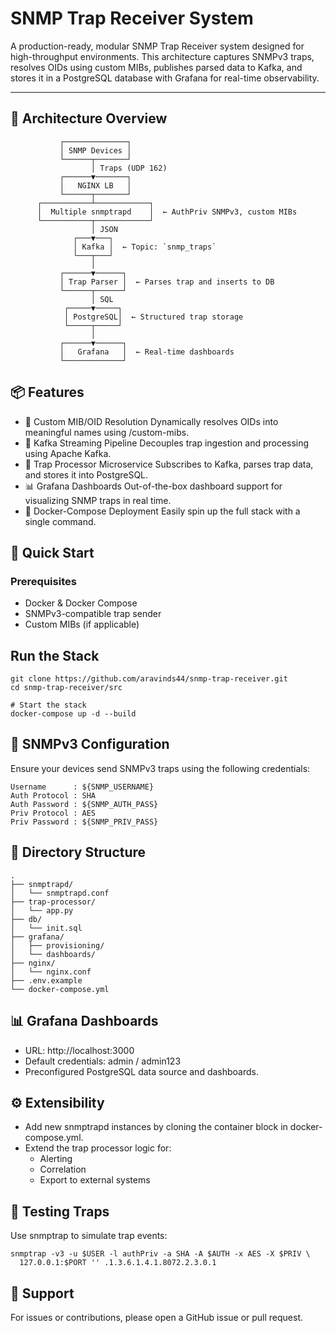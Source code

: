 # SNMP Trap Receiver System

A production-ready, modular SNMP Trap Receiver system designed for high-throughput environments. This architecture captures SNMPv3 traps, resolves OIDs using custom MIBs, publishes parsed data to Kafka, and stores it in a PostgreSQL database with Grafana for real-time observability.

---
## 🧩 Architecture Overview

```text
           ┌──────────────┐
           │ SNMP Devices │
           └──────┬───────┘
                  │ Traps (UDP 162)
           ┌──────▼───────┐
           │   NGINX LB   │
           └──────┬───────┘
      ┌───────────┴────────────┐
      │  Multiple snmptrapd    │  ← AuthPriv SNMPv3, custom MIBs
      └───────────┬────────────┘
                  │ JSON
              ┌───▼───┐
              │ Kafka │  ← Topic: `snmp_traps`
              └───┬───┘
                  │
           ┌──────▼──────┐
           │ Trap Parser │  ← Parses trap and inserts to DB
           └──────┬──────┘
                  │ SQL
            ┌─────▼─────┐
            │ PostgreSQL│  ← Structured trap storage
            └─────┬─────┘
                  │
           ┌──────▼──────┐
           │   Grafana   │  ← Real-time dashboards
           └─────────────┘
```
## 📦 Features

- 📜 Custom MIB/OID Resolution
Dynamically resolves OIDs into meaningful names using /custom-mibs.
- 🔁 Kafka Streaming Pipeline
Decouples trap ingestion and processing using Apache Kafka.
- 🧠 Trap Processor Microservice
Subscribes to Kafka, parses trap data, and stores it into PostgreSQL.
- 📊 Grafana Dashboards
Out-of-the-box dashboard support for visualizing SNMP traps in real time.
- 🐳 Docker-Compose Deployment
Easily spin up the full stack with a single command.

## 🚀 Quick Start

### Prerequisites
- Docker & Docker Compose
- SNMPv3-compatible trap sender
- Custom MIBs (if applicable)

## Run the Stack
```shell
git clone https://github.com/aravinds44/snmp-trap-receiver.git
cd snmp-trap-receiver/src

# Start the stack
docker-compose up -d --build
```

## 🔐 SNMPv3 Configuration
Ensure your devices send SNMPv3 traps using the following credentials:
```text
Username      : ${SNMP_USERNAME}
Auth Protocol : SHA
Auth Password : ${SNMP_AUTH_PASS}
Priv Protocol : AES
Priv Password : ${SNMP_PRIV_PASS}
```

## 📁 Directory Structure
```text
.
├── snmptrapd/                 
│   └── snmptrapd.conf         
├── trap-processor/           
│   └── app.py
├── db/
│   └── init.sql              
├── grafana/
│   ├── provisioning/
│   └── dashboards/
├── nginx/
│   └── nginx.conf            
├── .env.example              
└── docker-compose.yml        
```
## 📊 Grafana Dashboards

- URL: http://localhost:3000
- Default credentials: admin / admin123
- Preconfigured PostgreSQL data source and dashboards.

## ⚙️ Extensibility

- Add new snmptrapd instances by cloning the container block in docker-compose.yml.
- Extend the trap processor logic for:
  - Alerting
  - Correlation
  - Export to external systems
## 🧪 Testing Traps

Use snmptrap to simulate trap events:
```shell
snmptrap -v3 -u $USER -l authPriv -a SHA -A $AUTH -x AES -X $PRIV \
  127.0.0.1:$PORT '' .1.3.6.1.4.1.8072.2.3.0.1
```

## 🙋 Support

For issues or contributions, please open a GitHub issue or pull request.